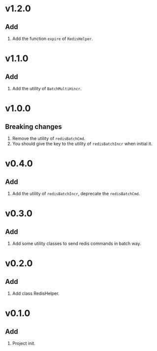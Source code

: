 # v1.2.0
## Add
1. Add the function `expire` of `RedisHelper`.

# v1.1.0
## Add
1. Add the utility of `BatchMultiHincr`.

# v1.0.0
## Breaking changes
1. Remove the utility of `redisBatchCmd`.
2. You should give the key to the utility of `redisBatchIncr` when initial it.

# v0.4.0
## Add
1. Add the utility of `redisBatchIncr`, deprecate the `redisBatchCmd`.

# v0.3.0
## Add
1. Add some utility classes to send redis commands in batch way.

# v0.2.0
## Add 
1. Add class RedisHelper.

# v0.1.0
## Add
1. Project init.